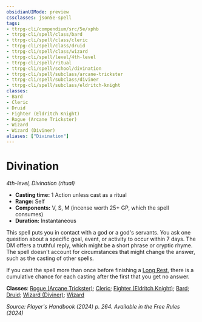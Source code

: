 ```yaml
---
obsidianUIMode: preview
cssclasses: json5e-spell
tags:
- ttrpg-cli/compendium/src/5e/xphb
- ttrpg-cli/spell/class/bard
- ttrpg-cli/spell/class/cleric
- ttrpg-cli/spell/class/druid
- ttrpg-cli/spell/class/wizard
- ttrpg-cli/spell/level/4th-level
- ttrpg-cli/spell/ritual
- ttrpg-cli/spell/school/divination
- ttrpg-cli/spell/subclass/arcane-trickster
- ttrpg-cli/spell/subclass/diviner
- ttrpg-cli/spell/subclass/eldritch-knight
classes:
- Bard
- Cleric
- Druid
- Fighter (Eldritch Knight)
- Rogue (Arcane Trickster)
- Wizard
- Wizard (Diviner)
aliases: ["Divination"]
---
```

# Divination
*4th-level, Divination (ritual)*  


- **Casting time:** 1 Action unless cast as a ritual
- **Range:** Self
- **Components:** V, S, M (incense worth 25+ GP, which the spell consumes)
- **Duration:** Instantaneous

This spell puts you in contact with a god or a god's servants. You ask one question about a specific goal, event, or activity to occur within 7 days. The DM offers a truthful reply, which might be a short phrase or cryptic rhyme. The spell doesn't account for circumstances that might change the answer, such as the casting of other spells.

If you cast the spell more than once before finishing a [Long Rest](3-Mechanics/CLI/rules/variant-rules/long-rest-xphb.md), there is a cumulative  chance for each casting after the first that you get no answer.

**Classes**: [Rogue (Arcane Trickster)](3-Mechanics/CLI/lists/list-spells-classes-rogue-xphb-arcane-trickster-xphb.md "subclass=XPHB;class=XPHB"); [Cleric](3-Mechanics/CLI/lists/list-spells-classes-cleric.md); [Fighter (Eldritch Knight)](3-Mechanics/CLI/lists/list-spells-classes-fighter-xphb-eldritch-knight-xphb.md "subclass=XPHB;class=XPHB"); [Bard](3-Mechanics/CLI/lists/list-spells-classes-bard.md); [Druid](3-Mechanics/CLI/lists/list-spells-classes-druid.md); [Wizard (Diviner)](3-Mechanics/CLI/lists/list-spells-classes-wizard-xphb-diviner-xphb.md "subclass=XPHB;class=XPHB"); [Wizard](3-Mechanics/CLI/lists/list-spells-classes-wizard.md)

*Source: Player's Handbook (2024) p. 264. Available in the Free Rules (2024)*